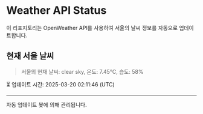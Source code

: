 
# Weather API Status

이 리포지토리는 OpenWeather API를 사용하여 서울의 날씨 정보를 자동으로 업데이트합니다.

## 현재 서울 날씨
> 서울의 현재 날씨: clear sky, 온도: 7.45°C, 습도: 58%

⏳ 업데이트 시간: 2025-03-20 02:11:46 (UTC)

---
자동 업데이트 봇에 의해 관리됩니다.
